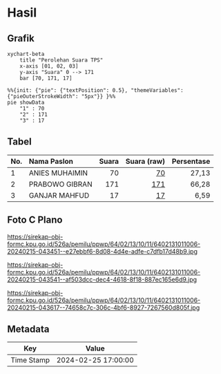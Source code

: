 # Hasil

## Grafik

```mermaid
xychart-beta
    title "Perolehan Suara TPS"
    x-axis [01, 02, 03]
    y-axis "Suara" 0 --> 171
    bar [70, 171, 17]
```

```mermaid
%%{init: {"pie": {"textPosition": 0.5}, "themeVariables": {"pieOuterStrokeWidth": "5px"}} }%%
pie showData
    "1" : 70
    "2" : 171
    "3" : 17
```

## Tabel

| No. | Nama Paslon    | Suara | Suara (raw) | Persentase |
|:--- |:-------------- | -----:| -----------:| ----------:|
| 1   | ANIES MUHAIMIN | 70    | [70][p-1]   | 27,13      |
| 2   | PRABOWO GIBRAN | 171   | [171][p-2]  | 66,28      |
| 3   | GANJAR MAHFUD  | 17    | [17][p-3]   | 6,59       |


[p-1]: https://github.com/gigit-pemilu/pemilu-2024-64-kalimantan-timur/blob/main/pilpres/hitung-suara/sub/64-kalimantan-timur/sub/02-kutai-kartanegara/sub/13-samboja/sub/1011-sanipah/sub/006-tps/sub/paslon-1.txt
[p-2]: https://github.com/gigit-pemilu/pemilu-2024-64-kalimantan-timur/blob/main/pilpres/hitung-suara/sub/64-kalimantan-timur/sub/02-kutai-kartanegara/sub/13-samboja/sub/1011-sanipah/sub/006-tps/sub/paslon-2.txt
[p-3]: https://github.com/gigit-pemilu/pemilu-2024-64-kalimantan-timur/blob/main/pilpres/hitung-suara/sub/64-kalimantan-timur/sub/02-kutai-kartanegara/sub/13-samboja/sub/1011-sanipah/sub/006-tps/sub/paslon-3.txt

## Foto C Plano

https://sirekap-obj-formc.kpu.go.id/526a/pemilu/ppwp/64/02/13/10/11/6402131011006-20240215-043451--e27ebbf6-8d08-4d4e-adfe-c7dfb17d48b9.jpg

https://sirekap-obj-formc.kpu.go.id/526a/pemilu/ppwp/64/02/13/10/11/6402131011006-20240215-043541--af503dcc-dec4-4618-8f18-887ec165e6d9.jpg

https://sirekap-obj-formc.kpu.go.id/526a/pemilu/ppwp/64/02/13/10/11/6402131011006-20240215-043617--74658c7c-306c-4bf6-8927-7267560d805f.jpg


## Metadata

| Key        | Value               |
| ---------- | ------------------- |
| Time Stamp | 2024-02-25 17:00:00 |



